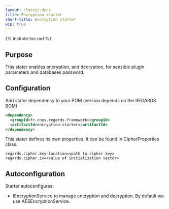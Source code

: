 ```yaml
---
layout: classic-docs
title: Encryption starter
short-title: Encryption starter
wip: true
---
```


{% include toc.md %}

## Purpose

This stater enables encryption, and decryption, for sensible plugin parameters and databases password.

## Configuration

Add stater dependency to your POM (version depends on the REGARDS BOM)

```xml
<dependency>
  <groupId>fr.cnes.regards.framework</groupId>
  <artifactId>encryption-starter</artifactId>
</dependency>
```

This stater defines its own properties. It can be found in CipherProperties class.
```properties
regards.cipher.key-location=<path to cipher key>
regards.cipher.iv=<value of initialization vector>
```

## Autoconfiguration

Starter autoconfigures: 
  - IEncryptionService to manage encryption and decryption. By default we use AESEncryptionService.
